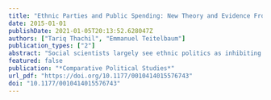 ```yaml
---
title: "Ethnic Parties and Public Spending: New Theory and Evidence From the Indian States"
date: 2015-01-01
publishDate: 2021-01-05T20:13:52.628047Z
authors: ["Tariq Thachil", "Emmanuel Teitelbaum"]
publication_types: ["2"]
abstract: "Social scientists largely see ethnic politics as inhibiting public goods provisioning within developing democracies. Such parties are thought to uniformly rely on distributing excludable benefits to co-ethnics, rather than on providing public goods to all. We argue that ethnic parties can vary substantially in how they mobilize support and behave in office. Much of this variation depends on the breadth of the identity they activate. Although “narrow” ethnic parties do indeed entrench patronage politics, the rise of more “encompassing” ethnic parties can actually improve levels of voter autonomy, expand the effective size of winning coalitions, and increase spending on broadly available public goods. We develop and test this argument with evidence from the Indian states, including a nationally representative survey of 20,000 Indian voters and a panel data set of 15 major states over four decades."
featured: false
publication: "*Comparative Political Studies*"
url_pdf: "https://doi.org/10.1177/0010414015576743"
doi: "10.1177/0010414015576743"
---
```


